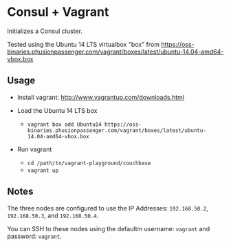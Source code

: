 # Consul + Vagrant

Initializes a Consul cluster.

Tested using the Ubuntu 14 LTS virtualbox "box" from https://oss-binaries.phusionpassenger.com/vagrant/boxes/latest/ubuntu-14.04-amd64-vbox.box

## Usage

- Install vagrant: http://www.vagrantup.com/downloads.html
- Load the Ubuntu 14 LTS box
  - `vagrant box add Ubuntu14 https://oss-binaries.phusionpassenger.com/vagrant/boxes/latest/ubuntu-14.04-amd64-vbox.box`
  
- Run vagrant
  - `cd /path/to/vagrant-playground/couchbase`
  - `vagrant up`

## Notes

The three nodes are configured to use the IP Addresses: `192.168.50.2`, `192.168.50.3`, and `192.168.50.4`.

You can SSH to these nodes using the defaultm username: `vagrant` and password: `vagrant`.